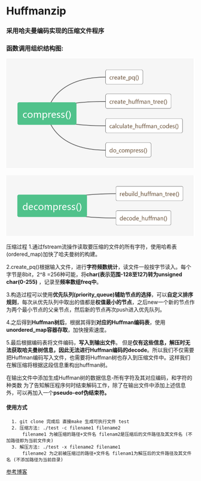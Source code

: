 # Huffmanzip
### 采用哈夫曼编码实现的压缩文件程序

### 函数调用组织结构图:

![](https://github.com/dengyapeng/Huffmanzip/raw/master/Image/compress.png)


![](https://github.com/dengyapeng/Huffmanzip/raw/master/Image/decompress.png)  


压缩过程
1.通过fstream流操作读取要压缩的文件的所有字符，使用哈希表(ordered_map)加快了哈夫曼树的构建。

2.create_pq()根据输入文件，进行**字符频数统计**，读文件一般按字节读入。每个字节是8bit，2^8 =256种可能，将**char(表示范围-128至127)转为unsigned char(0-255)** ，记录至**频率数组freq中**。

3.构造过程可以使用**优先队列(priority_queue)辅助节点的选择**，可以**自定义排序规则**，每次从优先队列中取出的值都是**权值最小的节点**，之后new一个新的节点作为两个最小节点的父亲节点，然后新的节点再次push进入优先队列。

4.之后得到**Huffman树后**，根据其得到**对应的Huffman编码表**，使用**unordered_map容器存取**，加快搜索速度。

5.最后根据编码表将文件编码，**写入到输出文件**。
但是**仅有这些信息，解压时无法获取哈夫曼树信息，因此无法进行Huffman编码的decode**。所以我们不仅需要把Huffman编码写入文件，也需要将Huffman树也存入到压缩文件中。这样我们在解压缩将根据这段信息重构出huffman树。

在输出文件中添加生成Huffman树的数据信息-所有字符及其对应编码，和字符的种类数
为了告知解压程序何时结束解码工作，除了在输出文件中添加上述信息外，可以再加入一个**pseudo-eof伪结束符。**


#### 使用方式
      1. git clone 完成后 直接make 生成可执行文件 test
      2. 压缩方法: ./test -c filename1 filename2
          filename1 为被压缩的路径+文件名 filenam2是压缩后的文件路径及其文件名 (不加路径即为当前文件夹)
      3. 解压方法: ./test -x filename2 filename1
          filename2 为之前被压缩过的路径+文件名 filenam1为解压后的文件路径及其文件名 (不添加路径为当前目录)
[参考博客](https://blog.csdn.net/Small_Hacker/article/details/52843738 )
